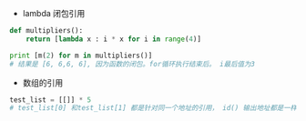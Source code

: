 - lambda 闭包引用
```python
def multipliers():
    return [lambda x : i * x for i in range(4)]

print [m(2) for m in multipliers()]
# 结果是 [6, 6,6, 6], 因为函数的闭包。for循环执行结束后。 i最后值为3
```

- 数组的引用
```python
test_list = [[]] * 5
# test_list[0] 和test_list[1] 都是针对同一个地址的引用， id() 输出地址都是一样的
```
